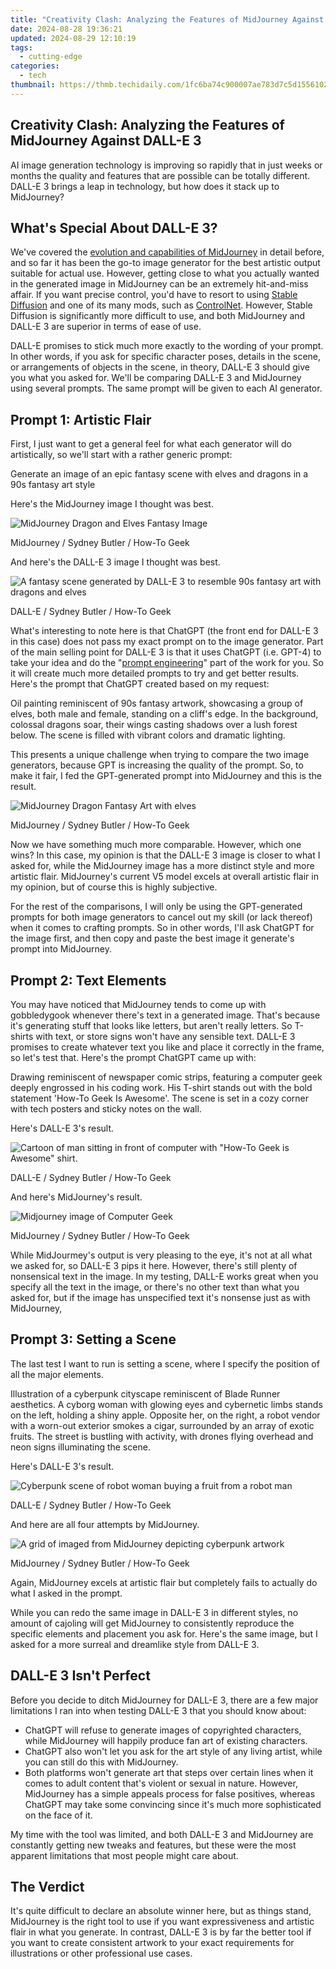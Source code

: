 ```yaml
---
title: "Creativity Clash: Analyzing the Features of MidJourney Against DALL-E 3"
date: 2024-08-28 19:36:21
updated: 2024-08-29 12:10:19
tags:
  - cutting-edge
categories:
  - tech
thumbnail: https://thmb.techidaily.com/1fc6ba74c900007ae783d7c5d15561029afe7a276cbf090aca63438453de7715.jpg
---
```


## Creativity Clash: Analyzing the Features of MidJourney Against DALL-E 3

AI image generation technology is improving so rapidly that in just weeks or months the quality and features that are possible can be totally different. DALL-E 3 brings a leap in technology, but how does it stack up to MidJourney?

##  What's Special About DALL-E 3?

 We've covered the [evolution and capabilities of MidJourney](https://instagram-clips.techidaily.com/2024-approved-visual-storytelling-on-social-media-crafting-an-effective-plan/) in detail before, and so far it has been the go-to image generator for the best artistic output suitable for actual use. However, getting close to what you actually wanted in the generated image in MidJourney can be an extremely hit-and-miss affair. If you want precise control, you'd have to resort to using [Stable Diffusion](https://unlock-android.techidaily.com/7-ways-to-unlock-a-locked-xiaomi-redmi-k70-phone-by-drfone-android/) and one of its many mods, such as [ControlNet](https://stablediffusionweb.com/ControlNet). However, Stable Diffusion is significantly more difficult to use, and both MidJourney and DALL-E 3 are superior in terms of ease of use.

 DALL-E promises to stick much more exactly to the wording of your prompt. In other words, if you ask for specific character poses, details in the scene, or arrangements of objects in the scene, in theory, DALL-E 3 should give you what you asked for. We'll be comparing DALL-E 3 and MidJourney using several prompts. The same prompt will be given to each AI generator.

##  Prompt 1: Artistic Flair

 First, I just want to get a general feel for what each generator will do artistically, so we'll start with a rather generic prompt:

Generate an image of an epic fantasy scene with elves and dragons in a 90s fantasy art style

 Here's the MidJourney image I thought was best.

![MidJourney Dragon and Elves Fantasy Image](https://static1.howtogeekimages.com/wordpress/wp-content/uploads/2023/10/midjourney-prompt-1.png) 

MidJourney / Sydney Butler / How-To Geek

 And here's the DALL-E 3 image I thought was best.

![A fantasy scene generated by DALL-E 3 to resemble 90s fantasy art with dragons and elves](https://static1.howtogeekimages.com/wordpress/wp-content/uploads/2023/10/dall-e-dnd.jpeg) 

DALL-E / Sydney Butler / How-To Geek  

 What's interesting to note here is that ChatGPT (the front end for DALL-E 3 in this case) does not pass my exact prompt on to the image generator. Part of the main selling point for DALL-E 3 is that it uses ChatGPT (i.e. GPT-4) to take your idea and do the "[prompt engineering](https://screen-mirror.techidaily.com/how-can-realme-narzo-n55mirror-share-to-pc-drfone-by-drfone-android/)" part of the work for you. So it will create much more detailed prompts to try and get better results. Here's the prompt that ChatGPT created based on my request:

Oil painting reminiscent of 90s fantasy artwork, showcasing a group of elves, both male and female, standing on a cliff's edge. In the background, colossal dragons soar, their wings casting shadows over a lush forest below. The scene is filled with vibrant colors and dramatic lighting.

 This presents a unique challenge when trying to compare the two image generators, because GPT is increasing the quality of the prompt. So, to make it fair, I fed the GPT-generated prompt into MidJourney and this is the result.

![MidJourney Dragon Fantasy Art with elves](https://static1.howtogeekimages.com/wordpress/wp-content/uploads/2023/10/midjourney-prompt-1-2.png) 

MidJourney / Sydney Butler / How-To Geek

 Now we have something much more comparable. However, which one wins? In this case, my opinion is that the DALL-E 3 image is closer to what I asked for, while the MidJourney image has a more distinct style and more artistic flair. MidJourney's current V5 model excels at overall artistic flair in my opinion, but of course this is highly subjective.

 For the rest of the comparisons, I will only be using the GPT-generated prompts for both image generators to cancel out my skill (or lack thereof) when it comes to crafting prompts. So in other words, I'll ask ChatGPT for the image first, and then copy and paste the best image it generate's prompt into MidJourney.

##  Prompt 2: Text Elements

 You may have noticed that MidJourney tends to come up with gobbledygook whenever there's text in a generated image. That's because it's generating stuff that looks like letters, but aren't really letters. So T-shirts with text, or store signs won't have any sensible text. DALL-E 3 promises to create whatever text you like and place it correctly in the frame, so let's test that. Here's the prompt ChatGPT came up with:

Drawing reminiscent of newspaper comic strips, featuring a computer geek deeply engrossed in his coding work. His T-shirt stands out with the bold statement 'How-To Geek Is Awesome'. The scene is set in a cozy corner with tech posters and sticky notes on the wall.

 Here's DALL-E 3's result.

![Cartoon of man sitting in front of computer with "How-To Geek is Awesome" shirt.](https://static1.howtogeekimages.com/wordpress/wp-content/uploads/2023/10/htg-dalle.jpeg) 

DALL-E / Sydney Butler / How-To Geek  

 And here's MidJourney's result.

![Midjourney image of Computer Geek](https://static1.howtogeekimages.com/wordpress/wp-content/uploads/2023/10/gendowasright_drawing_reminiscent_of_newspaper_comic_strips_fea_48a1796e-af7e-4df7-8d6e-aae11d9a39ee.png) 

MidJourney / Sydney Butler / How-To Geek

 While MidJourmey's output is very pleasing to the eye, it's not at all what we asked for, so DALL-E 3 pips it here. However, there's still plenty of nonsensical text in the image. In my testing, DALL-E works great when you specify all the text in the image, or there's no other text than what you asked for, but if the image has unspecified text it's nonsense just as with MidJourney,

##  ​​​​Prompt 3: Setting a Scene

 The last test I want to run is setting a scene, where I specify the position of all the major elements.

Illustration of a cyberpunk cityscape reminiscent of Blade Runner aesthetics. A cyborg woman with glowing eyes and cybernetic limbs stands on the left, holding a shiny apple. Opposite her, on the right, a robot vendor with a worn-out exterior smokes a cigar, surrounded by an array of exotic fruits. The street is bustling with activity, with drones flying overhead and neon signs illuminating the scene.

 Here's DALL-E 3's result.

![Cyberpunk scene of robot woman buying a fruit from a robot man](https://static1.howtogeekimages.com/wordpress/wp-content/uploads/2023/10/cybepun-fruit.jpeg) 

DALL-E / Sydney Butler / How-To Geek

 And here are all four attempts by MidJourney.

![A grid of imaged from MidJourney depicting cyberpunk artwork](https://static1.howtogeekimages.com/wordpress/wp-content/uploads/2023/10/mj-prompt-3-attempts.png) 

MidJourney / Sydney Butler / How-To Geek

 Again, MidJourney excels at artistic flair but completely fails to actually do what I asked in the prompt.

 While you can redo the same image in DALL-E 3 in different styles, no amount of cajoling will get MidJourney to consistently reproduce the specific elements and placement you ask for. Here's the same image, but I asked for a more surreal and dreamlike style from DALL-E 3.

##  DALL-E 3 Isn't Perfect

 Before you decide to ditch MidJourney for DALL-E 3, there are a few major limitations I ran into when testing DALL-E 3 that you should know about:

* ChatGPT will refuse to generate images of copyrighted characters, while MidJourney will happily produce fan art of existing characters.
* ChatGPT also won't let you ask for the art style of any living artist, while you can still do this with MidJourney.
* Both platforms won't generate art that steps over certain lines when it comes to adult content that's violent or sexual in nature. However, MidJourney has a simple appeals process for false positives, whereas ChatGPT may take some convincing since it's much more sophisticated on the face of it.

 My time with the tool was limited, and both DALL-E 3 and MidJourney are constantly getting new tweaks and features, but these were the most apparent limitations that most people might care about.

##  The Verdict

 It's quite difficult to declare an absolute winner here, but as things stand, MidJourney is the right tool to use if you want expressiveness and artistic flair in what you generate. In contrast, DALL-E 3 is by far the better tool if you want to create consistent artwork to your exact requirements for illustrations or other professional use cases.

<ins class="adsbygoogle"
     style="display:block"
     data-ad-format="autorelaxed"
     data-ad-client="ca-pub-7571918770474297"
     data-ad-slot="1223367746"></ins>



<ins class="adsbygoogle"
     style="display:block"
     data-ad-client="ca-pub-7571918770474297"
     data-ad-slot="8358498916"
     data-ad-format="auto"
     data-full-width-responsive="true"></ins>
